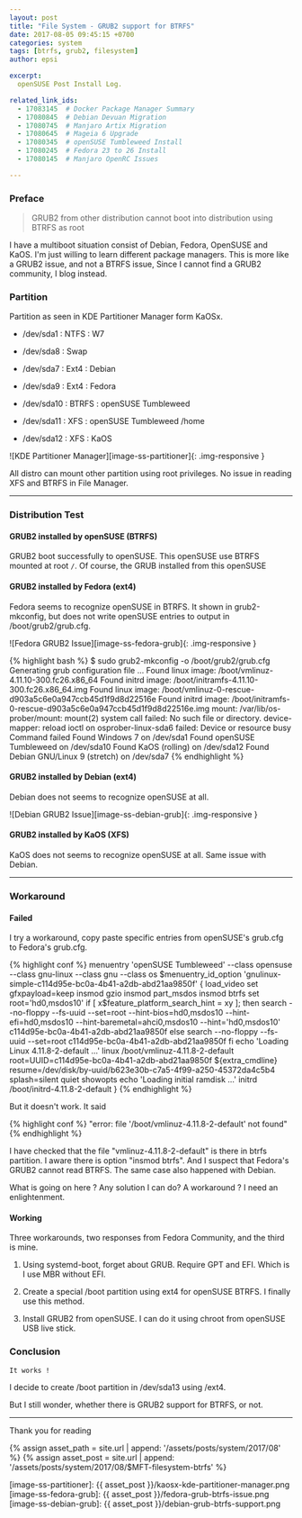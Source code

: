 ```yaml
---
layout: post
title: "File System - GRUB2 support for BTRFS"
date: 2017-08-05 09:45:15 +0700
categories: system
tags: [btrfs, grub2, filesystem]
author: epsi

excerpt:
  openSUSE Post Install Log.

related_link_ids: 
  - 17083145  # Docker Package Manager Summary
  - 17080845  # Debian Devuan Migration
  - 17080745  # Manjaro Artix Migration
  - 17080645  # Mageia 6 Upgrade
  - 17080345  # openSUSE Tumbleweed Install
  - 17080245  # Fedora 23 to 26 Install
  - 17080145  # Manjaro OpenRC Issues

---
```


### Preface

> GRUB2 from other distribution cannot boot into distribution using BTRFS as root

I have a multiboot situation consist of Debian, Fedora, OpenSUSE and KaOS. 
I'm just willing to learn different package managers. 
This is more like a GRUB2 issue, and not a BTRFS issue,
Since I cannot find a GRUB2 community, I blog instead.

### Partition

Partition as seen in KDE Partitioner Manager form KaOSx.

*	/dev/sda1  : NTFS  : W7

*	/dev/sda8  : Swap

*	/dev/sda7  : Ext4  : Debian

*	/dev/sda9  : Ext4  : Fedora

*	/dev/sda10 : BTRFS : openSUSE Tumbleweed

*	/dev/sda11 : XFS   : openSUSE Tumbleweed /home

*	/dev/sda12 : XFS   : KaOS

![KDE Partitioner Manager][image-ss-partitioner]{: .img-responsive }

All distro can mount other partition using root privileges.
No issue in reading XFS and BTRFS in File Manager.

-- -- --

### Distribution Test

#### GRUB2 installed by openSUSE (BTRFS)

GRUB2 boot successfully to openSUSE.
This openSUSE use BTRFS mounted at root <code>/</code>.
Of course, the GRUB installed from this openSUSE

#### GRUB2 installed by Fedora (ext4)

Fedora seems to recognize openSUSE in BTRFS.
It shown in grub2-mkconfig, but does not write 
openSUSE entries to output in /boot/grub2/grub.cfg.

![Fedora GRUB2 Issue][image-ss-fedora-grub]{: .img-responsive }

{% highlight bash %}
$ sudo grub2-mkconfig -o /boot/grub2/grub.cfg 
Generating grub configuration file ...
Found linux image: /boot/vmlinuz-4.11.10-300.fc26.x86_64
Found initrd image: /boot/initramfs-4.11.10-300.fc26.x86_64.img
Found linux image: /boot/vmlinuz-0-rescue-d903a5c6e0a947ccb45d1f9d8d22516e
Found initrd image: /boot/initramfs-0-rescue-d903a5c6e0a947ccb45d1f9d8d22516e.img
mount: /var/lib/os-prober/mount: mount(2) system call failed: No such file or directory.
device-mapper: reload ioctl on osprober-linux-sda6 failed: Device or resource busy
Command failed
Found Windows 7 on /dev/sda1
Found openSUSE Tumbleweed on /dev/sda10
Found KaOS (rolling) on /dev/sda12
Found Debian GNU/Linux 9 (stretch) on /dev/sda7
{% endhighlight %}

#### GRUB2 installed by Debian (ext4)

Debian does not seems to recognize openSUSE at all. 

![Debian GRUB2 Issue][image-ss-debian-grub]{: .img-responsive }

#### GRUB2 installed by KaOS (XFS)

KaOS does not seems to recognize openSUSE at all. 
Same issue with Debian.

-- -- --

### Workaround

#### Failed

I try a workaround, copy paste specific entries 
from openSUSE's grub.cfg to Fedora's grub.cfg. 

{% highlight conf %}
menuentry 'openSUSE Tumbleweed'  --class opensuse --class gnu-linux --class gnu --class os $menuentry_id_option 'gnulinux-simple-c114d95e-bc0a-4b41-a2db-abd21aa9850f' {
	load_video
	set gfxpayload=keep
	insmod gzio
	insmod part_msdos
	insmod btrfs
	set root='hd0,msdos10'
	if [ x$feature_platform_search_hint = xy ]; then
	  search --no-floppy --fs-uuid --set=root --hint-bios=hd0,msdos10 --hint-efi=hd0,msdos10 --hint-baremetal=ahci0,msdos10 --hint='hd0,msdos10'  c114d95e-bc0a-4b41-a2db-abd21aa9850f
	else
	  search --no-floppy --fs-uuid --set=root c114d95e-bc0a-4b41-a2db-abd21aa9850f
	fi
	echo	'Loading Linux 4.11.8-2-default ...'
	linux	/boot/vmlinuz-4.11.8-2-default root=UUID=c114d95e-bc0a-4b41-a2db-abd21aa9850f  ${extra_cmdline} resume=/dev/disk/by-uuid/b623e30b-c7a5-4f99-a250-45372da4c5b4 splash=silent quiet showopts
	echo	'Loading initial ramdisk ...'
	initrd	/boot/initrd-4.11.8-2-default
}
{% endhighlight %}

But it doesn't work. It said

{% highlight conf %}
"error: file '/boot/vmlinuz-4.11.8-2-default' not found"
{% endhighlight %}

I have checked that the file "vmlinuz-4.11.8-2-default" is there in btrfs partition. 
I aware there is option "insmod btrfs". 
And I suspect that Fedora's GRUB2 cannot read BTRFS. 
The same case also happened with Debian.

What is going on here ?
Any solution I can do?
A workaround  ?
I need an enlightenment.

#### Working

Three workarounds, two responses from Fedora Community, and the third is mine.

1.	Using systemd-boot, forget about GRUB.
	Require GPT and EFI. Which is I use MBR without EFI.

2.	Create a special /boot partition using ext4 for openSUSE BTRFS.
	I finally use this method.

3.	Install GRUB2 from openSUSE. 
	I can do it using chroot from openSUSE USB live stick.

### Conclusion

	It works !

I decide to create /boot partition in /dev/sda13 using /ext4.

But I still wonder, whether there is GRUB2 support for BTRFS, or not.

-- -- --

Thank you for reading

[//]: <> ( -- -- -- links below -- -- -- )

{% assign asset_path = site.url | append: '/assets/posts/system/2017/08' %}
{% assign asset_post = site.url | append: '/assets/posts/system/2017/08/$MFT-filesystem-btrfs' %}

[image-ss-partitioner]:      {{ asset_post }}/kaosx-kde-partitioner-manager.png
[image-ss-fedora-grub]:      {{ asset_post }}/fedora-grub-btrfs-issue.png
[image-ss-debian-grub]:      {{ asset_post }}/debian-grub-btrfs-support.png

